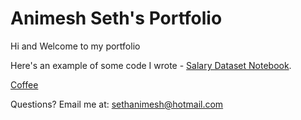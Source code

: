 # Animesh Seth's Portfolio

Hi and Welcome to my portfolio


Here's an example of some code I wrote - [Salary Dataset Notebook](Salary_dataset/Salary_dataset.md).


[Coffee](Neural_Network_Coffee_Dataset/Neural_Network_Coffee_Dataset.md)  


Questions? Email me at:
[sethanimesh@hotmail.com](mailto:sethanimesh@hotmail.com)

